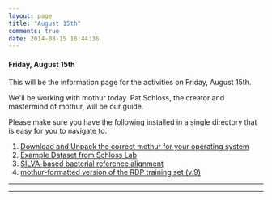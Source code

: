 ```yaml
---
layout: page
title: "August 15th"
comments: true
date: 2014-08-15 16:44:36
---
```


#### Friday, August 15th

This will be the information page for the activities on Friday, August 15th.

We'll be working with mothur today.  Pat Schloss, the creator and mastermind of mothur, will be our guide.

Please make sure you have the following installed in a single directory that is easy for you to navigate to.

1. [Download and Unpack the correct mothur for your operating system](http://www.mothur.org/wiki/Download_mothur)
2. [Example Dataset from Schloss Lab](http://www.mothur.org/w/images/d/d6/MiSeqSOPData.zip)
3. [SILVA-based bacterial reference alignment](http://www.mothur.org/w/images/9/98/Silva.bacteria.zip)
4. [mothur-formatted version of the RDP training set (v.9)](http://www.mothur.org/w/images/5/59/Trainset9_032012.pds.zip)

-----------------------------------------------
-----------------------------------------------
